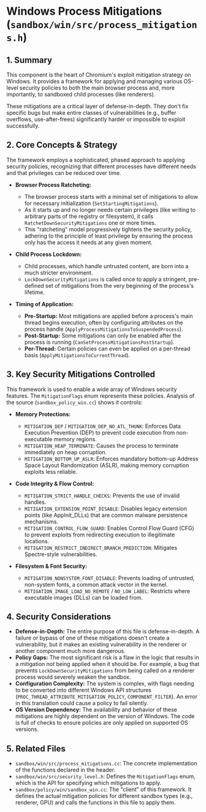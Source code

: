 # Windows Process Mitigations (`sandbox/win/src/process_mitigations.h`)

## 1. Summary

This component is the heart of Chromium's exploit mitigation strategy on Windows. It provides a framework for applying and managing various OS-level security policies to both the main browser process and, more importantly, to sandboxed child processes (like renderers).

These mitigations are a critical layer of defense-in-depth. They don't fix specific bugs but make entire classes of vulnerabilities (e.g., buffer overflows, use-after-frees) significantly harder or impossible to exploit successfully.

## 2. Core Concepts & Strategy

The framework employs a sophisticated, phased approach to applying security policies, recognizing that different processes have different needs and that privileges can be reduced over time.

*   **Browser Process Ratcheting:**
    *   The browser process starts with a minimal set of mitigations to allow for necessary initialization (`SetStartingMitigations`).
    *   As it starts up and no longer needs certain privileges (like writing to arbitrary parts of the registry or filesystem), it calls `RatchetDownSecurityMitigations` one or more times.
    *   This "ratcheting" model progressively tightens the security policy, adhering to the principle of least privilege by ensuring the process only has the access it needs at any given moment.

*   **Child Process Lockdown:**
    *   Child processes, which handle untrusted content, are born into a much stricter environment.
    *   `LockDownSecurityMitigations` is called once to apply a stringent, pre-defined set of mitigations from the very beginning of the process's lifetime.

*   **Timing of Application:**
    *   **Pre-Startup:** Most mitigations are applied before a process's main thread begins execution, often by configuring attributes on the process handle (`ApplyProcessMitigationsToSuspendedProcess`).
    *   **Post-Startup:** Some mitigations can only be enabled after the process is running (`CanSetProcessMitigationsPostStartup`).
    *   **Per-Thread:** Certain policies can even be applied on a per-thread basis (`ApplyMitigationsToCurrentThread`).

## 3. Key Security Mitigations Controlled

This framework is used to enable a wide array of Windows security features. The `MitigationFlags` enum represents these policies. Analysis of the source (`sandbox_policy_win.cc`) shows it controls:

*   **Memory Protections:**
    *   `MITIGATION_DEP` / `MITIGATION_DEP_NO_ATL_THUNK`: Enforces Data Execution Prevention (DEP) to prevent code execution from non-executable memory regions.
    *   `MITIGATION_HEAP_TERMINATE`: Causes the process to terminate immediately on heap corruption.
    *   `MITIGATION_BOTTOM_UP_ASLR`: Enforces mandatory bottom-up Address Space Layout Randomization (ASLR), making memory corruption exploits less reliable.

*   **Code Integrity & Flow Control:**
    *   `MITIGATION_STRICT_HANDLE_CHECKS`: Prevents the use of invalid handles.
    *   `MITIGATION_EXTENSION_POINT_DISABLE`: Disables legacy extension points (like AppInit_DLLs) that are common malware persistence mechanisms.
    *   `MITIGATION_CONTROL_FLOW_GUARD`: Enables Control Flow Guard (CFG) to prevent exploits from redirecting execution to illegitimate locations.
    *   `MITIGATION_RESTRICT_INDIRECT_BRANCH_PREDICTION`: Mitigates Spectre-style vulnerabilities.

*   **Filesystem & Font Security:**
    *   `MITIGATION_NONSYSTEM_FONT_DISABLE`: Prevents loading of untrusted, non-system fonts, a common attack vector in the kernel.
    *   `MITIGATION_IMAGE_LOAD_NO_REMOTE` / `NO_LOW_LABEL`: Restricts where executable images (DLLs) can be loaded from.

## 4. Security Considerations

*   **Defense-in-Depth:** The entire purpose of this file is defense-in-depth. A failure or bypass of one of these mitigations doesn't create a vulnerability, but it makes an existing vulnerability in the renderer or another component much more dangerous.
*   **Policy Gaps:** The most significant risk is a flaw in the logic that results in a mitigation *not* being applied when it should be. For example, a bug that prevents `LockDownSecurityMitigations` from being called on a renderer process would severely weaken the sandbox.
*   **Configuration Complexity:** The system is complex, with flags needing to be converted into different Windows API structures (`PROC_THREAD_ATTRIBUTE_MITIGATION_POLICY`, `COMPONENT_FILTER`). An error in this translation could cause a policy to fail silently.
*   **OS Version Dependency:** The availability and behavior of these mitigations are highly dependent on the version of Windows. The code is full of checks to ensure policies are only applied on supported OS versions.

## 5. Related Files

*   `sandbox/win/src/process_mitigations.cc`: The concrete implementation of the functions declared in the header.
*   `sandbox/win/src/security_level.h`: Defines the `MitigationFlags` enum, which is the API for specifying which mitigations to apply.
*   `sandbox/policy/win/sandbox_win.cc`: The "client" of this framework. It defines the actual mitigation policies for different sandbox types (e.g., renderer, GPU) and calls the functions in this file to apply them.